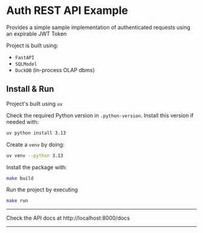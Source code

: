 # Auth REST API Example

Provides a simple sample implementation of authenticated requests using an expirable JWT Token

Project is built using:
- `FastAPI`
- `SQLModel`
- `DuckDB` (in-process OLAP dbms)

## Install & Run

Project's built using `uv`

Check the required Python version in `.python-version`. Install this version if needed with:
```zsh
uv python install 3.13
```

Create a `venv` by doing:

```zsh
uv venv --python 3.13
```

Install the package with:
```zsh
make build
```

Run the project by executing
```zsh
make run
```
---

Check the API docs at http://localhost:8000/docs

---
